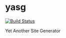 # yasg

[![Build Status](https://travis-ci.org/Richard70NL/yasg.svg?branch=master)](https://travis-ci.org/Richard70NL/yasg)

Yet Another Site Generator
